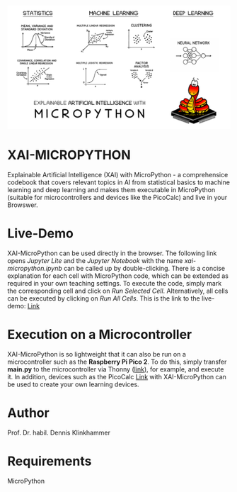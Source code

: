 ![title](images/xai_micropython.png)

# XAI-MICROPYTHON
Explainable Artificial Intelligence (XAI) with MicroPython - a comprehensice codebook that covers relevant topics in AI from statistical basics to machine learning and deep learning and makes them executable in MicroPython (suitable for microcontrollers and devices like the PicoCalc) and live in your Browswer.

# Live-Demo
XAI-MicroPython can be used directly in the browser. The following link opens *Jupyter Lite* and the *Jupyter Notebook* with the name *xai-micropython.ipynb* can be called up by double-clicking. There is a concise explanation for each cell with MicroPython code, which can be extended as required in your own teaching settings. To execute the code, simply mark the corresponding cell and click on *Run Selected Cell*. Alternatively, all cells can be executed by clicking on *Run All Cells*. This is the link to the live-demo: [Link](https://statistical-thinking.github.io/xai-micropython)

# Execution on a Microcontroller
XAI-MicroPython is so lightweight that it can also be run on a microcontroller such as the **Raspberry Pi Pico 2**. To do this, simply transfer **main.py** to the microcontroller via Thonny ([link](https://thonny.org/)), for example, and execute it. In addition, devices such as the PicoCalc [Link](https://www.clockworkpi.com/picocalc) with XAI-MicroPython can be used to create your own learning devices. 

# Author
Prof. Dr. habil. Dennis Klinkhammer

# Requirements
MicroPython
